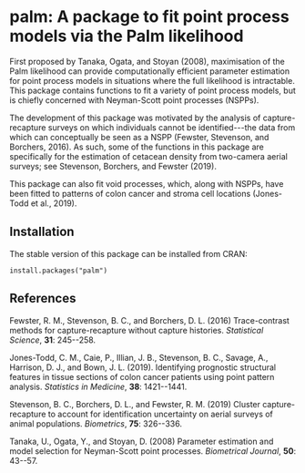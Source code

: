 # palm: A package to fit point process models via the Palm likelihood

First proposed by Tanaka, Ogata, and Stoyan (2008), maximisation of the Palm likelihood can provide computationally efficient parameter estimation for point process models in situations where the full likelihood is intractable. This package contains functions to fit a variety of point process models, but is chiefly concerned with Neyman-Scott point processes (NSPPs).

The development of this package was motivated by the analysis of capture-recapture surveys on which individuals cannot be identified---the data from which can conceptually be seen as a NSPP (Fewster, Stevenson, and Borchers, 2016). As such, some of the functions in this package are specifically for the estimation of cetacean density from two-camera aerial surveys; see Stevenson, Borchers, and Fewster (2019).

This package can also fit void processes, which, along with NSPPs, have been fitted to patterns of colon cancer and stroma cell locations (Jones-Todd et al., 2019).

## Installation

The stable version of this package can be installed from CRAN:

```
install.packages("palm")
```

## References

Fewster, R. M., Stevenson, B. C., and Borchers, D. L. (2016) Trace-contrast methods for capture-recapture without capture histories. *Statistical Science*, **31**: 245--258.

Jones-Todd, C. M., Caie, P., Illian, J. B., Stevenson, B. C., Savage, A., Harrison, D. J., and Bown, J. L. (2019). Identifying prognostic structural features in tissue sections of colon cancer patients using point pattern analysis. *Statistics in Medicine*, **38**: 1421--1441.

Stevenson, B. C., Borchers, D. L., and Fewster, R. M. (2019) Cluster capture-recapture to account for identification uncertainty on aerial surveys of animal populations. *Biometrics*, **75**: 326--336.

Tanaka, U., Ogata, Y., and Stoyan, D. (2008) Parameter estimation and model selection for Neyman-Scott point processes. *Biometrical Journal*, **50**: 43--57.
